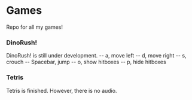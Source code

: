 # Games
Repo for all my games!

### DinoRush!
DinoRush! is still under development.
    -- a, move left
    -- d, move right
    -- s, crouch
    -- Spacebar, jump
    -- o, show hitboxes
    -- p, hide hitboxes

### Tetris
Tetris is finished. However, there is no audio.
